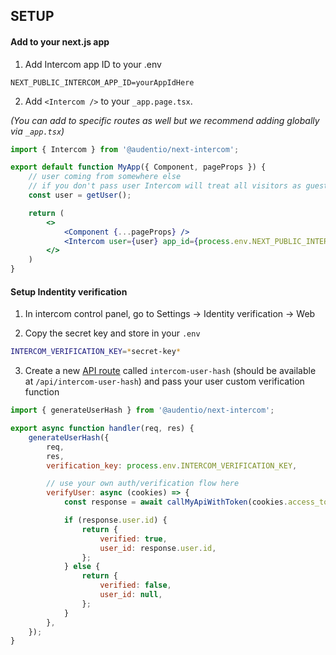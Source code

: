 ## SETUP

#### Add to your next.js app

1. Add Intercom app ID to your .env

```
NEXT_PUBLIC_INTERCOM_APP_ID=yourAppIdHere
```

2. Add `<Intercom />` to your `_app.page.tsx`.

_(You can add to specific routes as well but we recommend adding globally via `_app.tsx`)_

```jsx
import { Intercom } from '@audentio/next-intercom';

export default function MyApp({ Component, pageProps }) {
    // user coming from somewhere else
    // if you don't pass user Intercom will treat all visitors as guests
    const user = getUser();

    return (
        <>
            <Component {...pageProps} />
            <Intercom user={user} app_id={process.env.NEXT_PUBLIC_INTERCOM_APP_ID} user={} />
        </>
    )
}
```

#### Setup Indentity verification

1. In intercom control panel, go to Settings → Identity verification → Web

2. Copy the secret key and store in your `.env`

```bash
INTERCOM_VERIFICATION_KEY=*secret-key*
```

3. Create a new [API route](https://nextjs.org/docs/api-routes/introduction) called `intercom-user-hash` (should be available at `/api/intercom-user-hash`) and pass your user custom verification function

```jsx
import { generateUserHash } from '@audentio/next-intercom';

export async function handler(req, res) {
    generateUserHash({
        req,
        res,
        verification_key: process.env.INTERCOM_VERIFICATION_KEY,

        // use your own auth/verification flow here
        verifyUser: async (cookies) => {
            const response = await callMyApiWithToken(cookies.access_token);

            if (response.user.id) {
                return {
                    verified: true,
                    user_id: response.user.id,
                };
            } else {
                return {
                    verified: false,
                    user_id: null,
                };
            }
        },
    });
}
```
